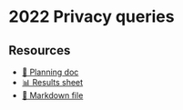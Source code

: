 # 2022 Privacy queries

<!--
  This directory contains all of the 2022 Privacy chapter queries.

  Each query should have a corresponding `metric_name.sql` file.
  Note that readers are linked to this directory, so try to make the SQL file names descriptive for easy browsing.

  Analysts: if helpful, you can use this README to give additional info about the queries.
-->

## Resources

- [📄 Planning doc][~google-doc]
- [📊 Results sheet][~google-sheets]
- [📝 Markdown file][~chapter-markdown]

[~google-doc]: https://docs.google.com/document/d/1r1TU1rH3v-686t7EaqQQ0mXg7unNKZlFYmUmbscQRtM/edit?usp=sharing
[~google-sheets]: https://docs.google.com/spreadsheets/d/1iJqj3g0VEjpmjzvtX6VLeRehE7LDQGcw6lOadxGxkjk/edit?usp=sharing
[~chapter-markdown]: https://github.com/HTTPArchive/almanac.httparchive.org/tree/main/src/content/en/2022/privacy.md